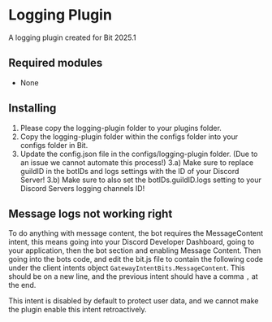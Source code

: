 # Logging Plugin
A logging plugin created for Bit 2025.1

## Required modules
- None

## Installing
1) Please copy the logging-plugin folder to your plugins folder.
2) Copy the logging-plugin folder within the configs folder into your configs folder in Bit.
3) Update the config.json file in the configs/logging-plugin folder. (Due to an issue we cannot automate this process!)
    3.a) Make sure to replace guildID in the botIDs and logs settings with the ID of your Discord Server!
    3.b) Make sure to also set the botIDs.guildID.logs setting to your Discord Servers logging channels ID!

## Message logs not working right
To do anything with message content, the bot requires the MessageContent intent, this means going into your Discord Developer Dashboard, going to your application, then the bot section and enabling Message Content. Then going into the bots code, and edit the bit.js file to contain the following code under the client intents object `GatewayIntentBits.MessageContent`. This should be on a new line, and the previous intent should have a comma `,` at the end.

This intent is disabled by default to protect user data, and we cannot make the plugin enable this intent retroactively.